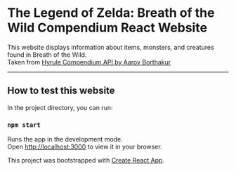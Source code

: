 # The Legend of Zelda: Breath of the Wild Compendium React Website

This website displays information about items, monsters, and creatures found in Breath of the Wild.\
Taken from [Hyrule Compendium API by Aarov Borthakur](https://gadhagod.github.io/Hyrule-Compendium-API/#/)

---

## How to test this website

In the project directory, you can run:

### `npm start`

Runs the app in the development mode.\
Open [http://localhost:3000](http://localhost:3000) to view it in your browser.

This project was bootstrapped with [Create React App](https://github.com/facebook/create-react-app).

